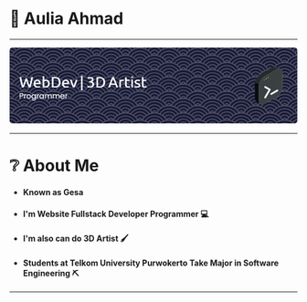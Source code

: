 
# 👋 Aulia Ahmad

---

![Header](./img/github-header-image%20(8).png)

---

# ❔ About Me

- #### Known as Gesa
- #### I'm Website Fullstack Developer Programmer 💻
- #### I'm also can do 3D Artist 🖌
- #### Students at Telkom University Purwokerto Take Major in Software Engineering ⛏

---


